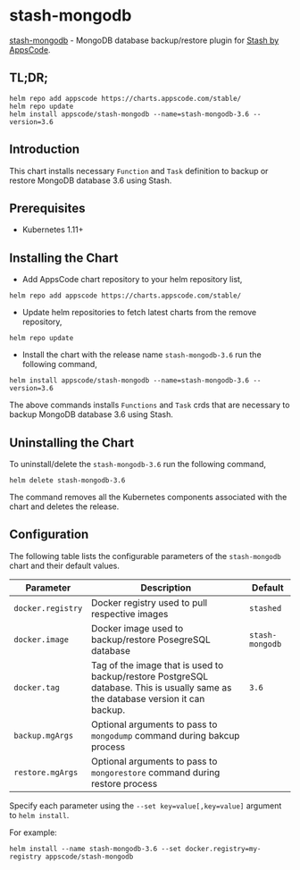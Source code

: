 # stash-mongodb

[stash-mongodb](https://github.com/stashed/stash-mongodb) - MongoDB database backup/restore plugin for [Stash by AppsCode](https://appscode.com/products/stash/).

## TL;DR;

```console
helm repo add appscode https://charts.appscode.com/stable/
helm repo update
helm install appscode/stash-mongodb --name=stash-mongodb-3.6 --version=3.6
```

## Introduction

This chart installs necessary `Function` and `Task` definition to backup or restore MongoDB database 3.6 using Stash.

## Prerequisites

- Kubernetes 1.11+

## Installing the Chart

- Add AppsCode chart repository to your helm repository list,

```console
helm repo add appscode https://charts.appscode.com/stable/
```

- Update helm repositories to fetch latest charts from the remove repository,

```console
helm repo update
```

- Install the chart with the release name `stash-mongodb-3.6` run the following command,

```console
helm install appscode/stash-mongodb --name=stash-mongodb-3.6 --version=3.6
```

The above commands installs `Functions` and `Task` crds that are necessary to backup MongoDB database 3.6 using Stash.

## Uninstalling the Chart

To uninstall/delete the `stash-mongodb-3.6` run the following command,

```console
helm delete stash-mongodb-3.6
```

The command removes all the Kubernetes components associated with the chart and deletes the release.

## Configuration

The following table lists the configurable parameters of the `stash-mongodb` chart and their default values.

| Parameter         | Description                                                                                                                      |     Default     |
| ----------------- | -------------------------------------------------------------------------------------------------------------------------------- | --------------- |
| `docker.registry` | Docker registry used to pull respective images                                                                                   | `stashed`       |
| `docker.image`    | Docker image used to backup/restore PosegreSQL database                                                                          | `stash-mongodb` |
| `docker.tag`      | Tag of the image that is used to backup/restore PostgreSQL database. This is usually same as the database version it can backup. | `3.6`           |
| `backup.mgArgs`   | Optional arguments to pass to `mongodump` command during bakcup process                                                          |                 |
| `restore.mgArgs`  | Optional arguments to pass to `mongorestore` command during restore process                                                      |                 |

Specify each parameter using the `--set key=value[,key=value]` argument to `helm install`.

For example:

```console
helm install --name stash-mongodb-3.6 --set docker.registry=my-registry appscode/stash-mongodb
```
